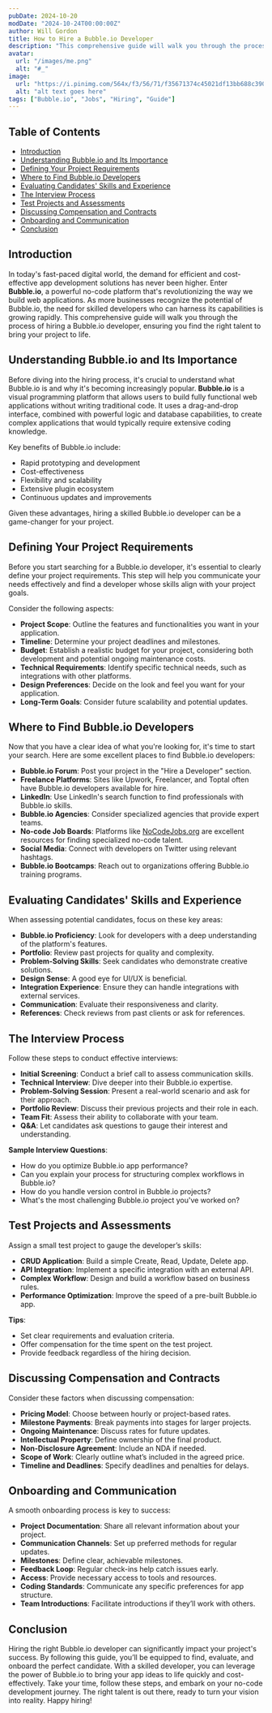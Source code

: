 ```yaml
---
pubDate: 2024-10-20
modDate: "2024-10-24T00:00:00Z"
author: Will Gordon
title: How to Hire a Bubble.io Developer
description: "This comprehensive guide will walk you through the process of hiring a Bubble.io developer, ensuring you find the right talent to bring your project to life."
avatar:
  url: "/images/me.png"
  alt: "#_"
image:
  url: "https://i.pinimg.com/564x/f3/56/71/f35671374c45021df13bb688c390a3a2.jpg"
  alt: "alt text goes here"
tags: ["Bubble.io", "Jobs", "Hiring", "Guide"]
---
```


## Table of Contents
- [Introduction](#introduction)
- [Understanding Bubble.io and Its Importance](#understanding-bubbleio-and-its-importance)
- [Defining Your Project Requirements](#defining-your-project-requirements)
- [Where to Find Bubble.io Developers](#where-to-find-bubbleio-developers)
- [Evaluating Candidates' Skills and Experience](#evaluating-candidates-skills-and-experience)
- [The Interview Process](#the-interview-process)
- [Test Projects and Assessments](#test-projects-and-assessments)
- [Discussing Compensation and Contracts](#discussing-compensation-and-contracts)
- [Onboarding and Communication](#onboarding-and-communication)
- [Conclusion](#conclusion)

## Introduction
In today's fast-paced digital world, the demand for efficient and cost-effective app development solutions has never been higher. Enter **Bubble.io**, a powerful no-code platform that's revolutionizing the way we build web applications. As more businesses recognize the potential of Bubble.io, the need for skilled developers who can harness its capabilities is growing rapidly. This comprehensive guide will walk you through the process of hiring a Bubble.io developer, ensuring you find the right talent to bring your project to life.

## Understanding Bubble.io and Its Importance
Before diving into the hiring process, it's crucial to understand what Bubble.io is and why it's becoming increasingly popular. **Bubble.io** is a visual programming platform that allows users to build fully functional web applications without writing traditional code. It uses a drag-and-drop interface, combined with powerful logic and database capabilities, to create complex applications that would typically require extensive coding knowledge.

Key benefits of Bubble.io include:
- Rapid prototyping and development
- Cost-effectiveness
- Flexibility and scalability
- Extensive plugin ecosystem
- Continuous updates and improvements

Given these advantages, hiring a skilled Bubble.io developer can be a game-changer for your project.

## Defining Your Project Requirements
Before you start searching for a Bubble.io developer, it's essential to clearly define your project requirements. This step will help you communicate your needs effectively and find a developer whose skills align with your project goals.

Consider the following aspects:
- **Project Scope**: Outline the features and functionalities you want in your application.
- **Timeline**: Determine your project deadlines and milestones.
- **Budget**: Establish a realistic budget for your project, considering both development and potential ongoing maintenance costs.
- **Technical Requirements**: Identify specific technical needs, such as integrations with other platforms.
- **Design Preferences**: Decide on the look and feel you want for your application.
- **Long-Term Goals**: Consider future scalability and potential updates.

## Where to Find Bubble.io Developers
Now that you have a clear idea of what you're looking for, it's time to start your search. Here are some excellent places to find Bubble.io developers:
- **Bubble.io Forum**: Post your project in the "Hire a Developer" section.
- **Freelance Platforms**: Sites like Upwork, Freelancer, and Toptal often have Bubble.io developers available for hire.
- **LinkedIn**: Use LinkedIn's search function to find professionals with Bubble.io skills.
- **Bubble.io Agencies**: Consider specialized agencies that provide expert teams.
- **No-code Job Boards**: Platforms like [NoCodeJobs.org](https://nocodejobs.org) are excellent resources for finding specialized no-code talent.
- **Social Media**: Connect with developers on Twitter using relevant hashtags.
- **Bubble.io Bootcamps**: Reach out to organizations offering Bubble.io training programs.

## Evaluating Candidates' Skills and Experience
When assessing potential candidates, focus on these key areas:
- **Bubble.io Proficiency**: Look for developers with a deep understanding of the platform's features.
- **Portfolio**: Review past projects for quality and complexity.
- **Problem-Solving Skills**: Seek candidates who demonstrate creative solutions.
- **Design Sense**: A good eye for UI/UX is beneficial.
- **Integration Experience**: Ensure they can handle integrations with external services.
- **Communication**: Evaluate their responsiveness and clarity.
- **References**: Check reviews from past clients or ask for references.

## The Interview Process
Follow these steps to conduct effective interviews:
- **Initial Screening**: Conduct a brief call to assess communication skills.
- **Technical Interview**: Dive deeper into their Bubble.io expertise.
- **Problem-Solving Session**: Present a real-world scenario and ask for their approach.
- **Portfolio Review**: Discuss their previous projects and their role in each.
- **Team Fit**: Assess their ability to collaborate with your team.
- **Q&A**: Let candidates ask questions to gauge their interest and understanding.

**Sample Interview Questions**:
- How do you optimize Bubble.io app performance?
- Can you explain your process for structuring complex workflows in Bubble.io?
- How do you handle version control in Bubble.io projects?
- What's the most challenging Bubble.io project you've worked on?

## Test Projects and Assessments
Assign a small test project to gauge the developer’s skills:
- **CRUD Application**: Build a simple Create, Read, Update, Delete app.
- **API Integration**: Implement a specific integration with an external API.
- **Complex Workflow**: Design and build a workflow based on business rules.
- **Performance Optimization**: Improve the speed of a pre-built Bubble.io app.

**Tips**:
- Set clear requirements and evaluation criteria.
- Offer compensation for the time spent on the test project.
- Provide feedback regardless of the hiring decision.

## Discussing Compensation and Contracts
Consider these factors when discussing compensation:
- **Pricing Model**: Choose between hourly or project-based rates.
- **Milestone Payments**: Break payments into stages for larger projects.
- **Ongoing Maintenance**: Discuss rates for future updates.
- **Intellectual Property**: Define ownership of the final product.
- **Non-Disclosure Agreement**: Include an NDA if needed.
- **Scope of Work**: Clearly outline what’s included in the agreed price.
- **Timeline and Deadlines**: Specify deadlines and penalties for delays.

## Onboarding and Communication
A smooth onboarding process is key to success:
- **Project Documentation**: Share all relevant information about your project.
- **Communication Channels**: Set up preferred methods for regular updates.
- **Milestones**: Define clear, achievable milestones.
- **Feedback Loop**: Regular check-ins help catch issues early.
- **Access**: Provide necessary access to tools and resources.
- **Coding Standards**: Communicate any specific preferences for app structure.
- **Team Introductions**: Facilitate introductions if they’ll work with others.

## Conclusion
Hiring the right Bubble.io developer can significantly impact your project's success. By following this guide, you’ll be equipped to find, evaluate, and onboard the perfect candidate. With a skilled developer, you can leverage the power of Bubble.io to bring your app ideas to life quickly and cost-effectively. Take your time, follow these steps, and embark on your no-code development journey. The right talent is out there, ready to turn your vision into reality. Happy hiring!
